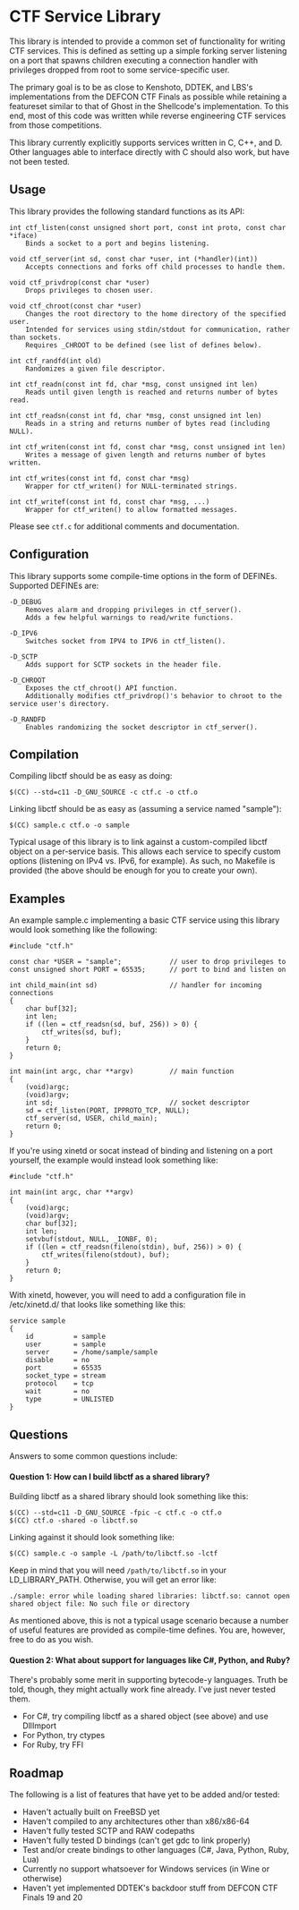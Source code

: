 # CTF Service Library #

This library is intended to provide a common set of functionality for writing
CTF services. This is defined as setting up a simple forking server listening
on a port that spawns children executing a connection handler with privileges
dropped from root to some service-specific user.

The primary goal is to be as close to Kenshoto, DDTEK, and LBS's
implementations from the DEFCON CTF Finals as possible while retaining a
featureset similar to that of Ghost in the Shellcode's implementation. To this
end, most of this code was written while reverse engineering CTF services from
those competitions.

This library currently explicitly supports services written in C, C++, and D.
Other languages able to interface directly with C should also work, but have
not been tested.


## Usage ##

This library provides the following standard functions as its API:

```
int ctf_listen(const unsigned short port, const int proto, const char *iface)
    Binds a socket to a port and begins listening.

void ctf_server(int sd, const char *user, int (*handler)(int))
    Accepts connections and forks off child processes to handle them.

void ctf_privdrop(const char *user)
    Drops privileges to chosen user.

void ctf_chroot(const char *user)
    Changes the root directory to the home directory of the specified user.
    Intended for services using stdin/stdout for communication, rather than sockets.
    Requires _CHROOT to be defined (see list of defines below).

int ctf_randfd(int old)
    Randomizes a given file descriptor.

int ctf_readn(const int fd, char *msg, const unsigned int len)
    Reads until given length is reached and returns number of bytes read.

int ctf_readsn(const int fd, char *msg, const unsigned int len)
    Reads in a string and returns number of bytes read (including NULL).

int ctf_writen(const int fd, const char *msg, const unsigned int len)
    Writes a message of given length and returns number of bytes written.

int ctf_writes(const int fd, const char *msg)
    Wrapper for ctf_writen() for NULL-terminated strings.

int ctf_writef(const int fd, const char *msg, ...)
    Wrapper for ctf_writen() to allow formatted messages.
```

Please see `ctf.c` for additional comments and documentation.


## Configuration ##

This library supports some compile-time options in the form of DEFINEs.
Supported DEFINEs are:

```
-D_DEBUG
    Removes alarm and dropping privileges in ctf_server().
    Adds a few helpful warnings to read/write functions.

-D_IPV6
    Switches socket from IPV4 to IPV6 in ctf_listen().

-D_SCTP
    Adds support for SCTP sockets in the header file.

-D_CHROOT
    Exposes the ctf_chroot() API function.
    Additionally modifies ctf_privdrop()'s behavior to chroot to the service user's directory.

-D_RANDFD
    Enables randomizing the socket descriptor in ctf_server().
```


## Compilation ##

Compiling libctf should be as easy as doing:

```
$(CC) --std=c11 -D_GNU_SOURCE -c ctf.c -o ctf.o
```

Linking libctf should be as easy as (assuming a service named "sample"):

```
$(CC) sample.c ctf.o -o sample
```

Typical usage of this library is to link against a custom-compiled
libctf object on a per-service basis. This allows each service to specify
custom options (listening on IPv4 vs. IPv6, for example). As such, no Makefile
is provided (the above should be enough for you to create your own).


## Examples ##

An example sample.c implementing a basic CTF service using this library
would look something like the following:

```
#include "ctf.h"

const char *USER = "sample";            // user to drop privileges to
const unsigned short PORT = 65535;      // port to bind and listen on

int child_main(int sd)                  // handler for incoming connections
{
    char buf[32];
    int len;
    if ((len = ctf_readsn(sd, buf, 256)) > 0) {
        ctf_writes(sd, buf);
    }
    return 0;
}

int main(int argc, char **argv)         // main function
{
    (void)argc;
    (void)argv;
    int sd;                             // socket descriptor
    sd = ctf_listen(PORT, IPPROTO_TCP, NULL);
    ctf_server(sd, USER, child_main);
    return 0;
}
```

If you're using xinetd or socat instead of binding and listening on a port
yourself, the example would instead look something like:

```
#include "ctf.h"

int main(int argc, char **argv)
{
    (void)argc;
    (void)argv;
    char buf[32];
    int len;
    setvbuf(stdout, NULL, _IONBF, 0);
    if ((len = ctf_readsn(fileno(stdin), buf, 256)) > 0) {
        ctf_writes(fileno(stdout), buf);
    }
    return 0;
}
```

With xinetd, however, you will need to add a configuration file
in /etc/xinetd.d/ that looks like something like this:

```
service sample
{
    id          = sample
    user        = sample
    server      = /home/sample/sample
    disable     = no
    port        = 65535
    socket_type = stream
    protocol    = tcp
    wait        = no
    type        = UNLISTED
}
```


## Questions ##

Answers to some common questions include:

#### Question 1: How can I build libctf as a shared library? ####

Building libctf as a shared library should look something like this:

```
$(CC) --std=c11 -D_GNU_SOURCE -fpic -c ctf.c -o ctf.o
$(CC) ctf.o -shared -o libctf.so
```

Linking against it should look something like:

```
$(CC) sample.c -o sample -L /path/to/libctf.so -lctf
```

Keep in mind that you will need `/path/to/libctf.so` in your LD_LIBRARY_PATH.
Otherwise, you will get an error like:

```
./sample: error while loading shared libraries: libctf.so: cannot open shared object file: No such file or directory
```

As mentioned above, this is not a typical usage scenario because a number of
useful features are provided as compile-time defines. You are, however, free
to do as you wish.

#### Question 2: What about support for languages like C#, Python, and Ruby? ####

There's probably some merit in supporting bytecode-y languages. Truth be told,
though, they might actually work fine already. I've just never tested them.

* For C#, try compiling libctf as a shared object (see above) and use DllImport
* For Python, try ctypes
* For Ruby, try FFI


## Roadmap ##

The following is a list of features that have yet to be added and/or tested:

* Haven't actually built on FreeBSD yet
* Haven't compiled to any architectures other than x86/x86-64
* Haven't fully tested SCTP and RAW codepaths
* Haven't fully tested D bindings (can't get gdc to link properly)
* Test and/or create bindings to other languages (C#, Java, Python, Ruby, Lua)
* Currently no support whatsoever for Windows services (in Wine or otherwise)
* Haven't yet implemented DDTEK's backdoor stuff from DEFCON CTF Finals 19 and 20

